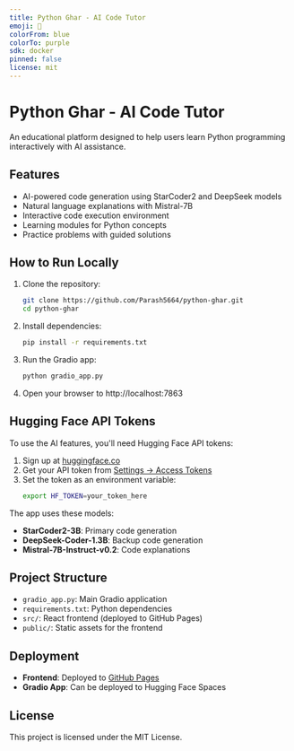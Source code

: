 ```yaml
---
title: Python Ghar - AI Code Tutor
emoji: 🐍
colorFrom: blue
colorTo: purple
sdk: docker
pinned: false
license: mit
---
```


# Python Ghar - AI Code Tutor

An educational platform designed to help users learn Python programming interactively with AI assistance.

## Features

- AI-powered code generation using StarCoder2 and DeepSeek models
- Natural language explanations with Mistral-7B
- Interactive code execution environment
- Learning modules for Python concepts
- Practice problems with guided solutions

## How to Run Locally

1. Clone the repository:
   ```bash
   git clone https://github.com/Parash5664/python-ghar.git
   cd python-ghar
   ```

2. Install dependencies:
   ```bash
   pip install -r requirements.txt
   ```

3. Run the Gradio app:
   ```bash
   python gradio_app.py
   ```

4. Open your browser to http://localhost:7863

## Hugging Face API Tokens

To use the AI features, you'll need Hugging Face API tokens:

1. Sign up at [huggingface.co](https://huggingface.co/join)
2. Get your API token from [Settings → Access Tokens](https://huggingface.co/settings/tokens)
3. Set the token as an environment variable:
   ```bash
   export HF_TOKEN=your_token_here
   ```

The app uses these models:
- **StarCoder2-3B**: Primary code generation
- **DeepSeek-Coder-1.3B**: Backup code generation
- **Mistral-7B-Instruct-v0.2**: Code explanations

## Project Structure

- `gradio_app.py`: Main Gradio application
- `requirements.txt`: Python dependencies
- `src/`: React frontend (deployed to GitHub Pages)
- `public/`: Static assets for the frontend

## Deployment

- **Frontend**: Deployed to [GitHub Pages](https://parash5664.github.io/python-ghar/)
- **Gradio App**: Can be deployed to Hugging Face Spaces

## License

This project is licensed under the MIT License.